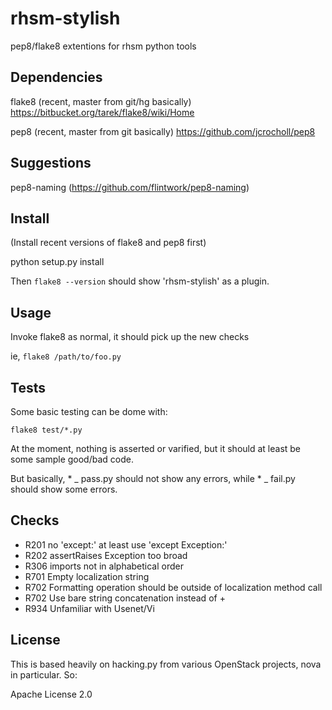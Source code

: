 rhsm-stylish
============

pep8/flake8 extentions for rhsm python tools

Dependencies
-----------

flake8 (recent, master from git/hg basically)
    https://bitbucket.org/tarek/flake8/wiki/Home

pep8 (recent, master from git basically)
    https://github.com/jcrocholl/pep8

Suggestions
----------

pep8-naming (https://github.com/flintwork/pep8-naming)


Install
-------

(Install recent versions of flake8 and pep8 first)

python setup.py install

Then `flake8 --version` should show 'rhsm-stylish' as a plugin.

Usage
----

Invoke flake8 as normal, it should pick up the new checks

ie, `flake8 /path/to/foo.py`


Tests
----

Some basic testing can be dome with:

`flake8 test/*.py`

At the moment, nothing is asserted or varified, but it should at least be some sample good/bad code.

But basically,  * _ pass.py should not show any errors, while * _ fail.py should show some errors.



Checks
------

* R201  no 'except:' at least use 'except Exception:'
* R202  assertRaises Exception too broad
* R306  imports not in alphabetical order
* R701  Empty localization string
* R702  Formatting operation should be outside of localization method call
* R702  Use bare string concatenation instead of +
* R934  Unfamiliar with Usenet/Vi


License
------

This is based heavily on hacking.py from various OpenStack
projects, nova in particular. So:

Apache License 2.0
